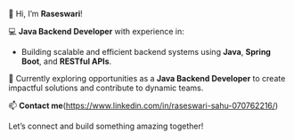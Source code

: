 👋 Hi, I’m **Raseswari**!  

💻 **Java Backend Developer** with experience in:  
- Building scalable and efficient backend systems using **Java**, **Spring Boot**, and **RESTful APIs**.
  
🌟 Currently exploring opportunities as a **Java Backend Developer** to create impactful solutions and contribute to dynamic teams.  

📫 **Contact me**(https://www.linkedin.com/in/raseswari-sahu-070762216/)

Let’s connect and build something amazing together!
